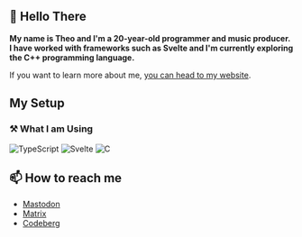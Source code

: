 
## 👋 Hello There

**My name is Theo and I'm a 20-year-old programmer and music producer.
I have worked with frameworks such as Svelte and I'm currently exploring the C++ programming language.**

If you want to learn more about me, [you can head to my website](https://theoparis.com).

## My Setup

### ⚒️ What I am Using

![TypeScript](https://img.shields.io/badge/typescript-%23007ACC.svg?style=for-the-badge&logo=typescript&logoColor=white)
![Svelte](https://img.shields.io/badge/svelte-%23f1413d.svg?style=for-the-badge&logo=svelte&logoColor=white)
![C](https://img.shields.io/badge/C-blue.svg?style=for-the-badge&logo=c&logoColor=%23A8B9CC)

## 📫 How to reach me

- <a rel="me" href="https://fosstodon.org/@theoparis">Mastodon</a>
- [Matrix](https://matrix.to/#/@creepinson:matrix.org)
- [Codeberg](https://codeberg.org/theoparis)
